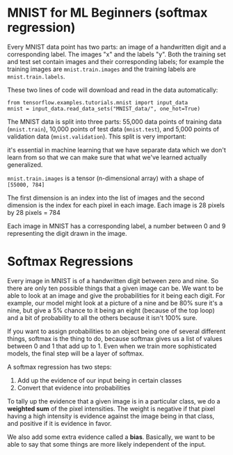 # MNIST for ML Beginners (softmax regression)

Every MNIST data point has two parts: an image of a handwritten digit and a corresponding label. The images "x" and the labels "y". Both the training set and test set contain images and their corresponding labels; for example the training images are ```mnist.train.images``` and the training labels are ```mnist.train.labels```.

These two lines of code will download and read in the data automatically:

```
from tensorflow.examples.tutorials.mnist import input_data
mnist = input_data.read_data_sets("MNIST_data/", one_hot=True)
```

The MNIST data is split into three parts: 55,000 data points of training data (```mnist.train```), 10,000 points of test data (```mnist.test```), and 5,000 points of validation data (```mnist.validation```). This split is very important:

it's essential in machine learning that we have separate data which we don't learn from so that we can make sure that what we've learned actually generalized.
 
```mnist.train.images``` is a tensor (n-dimensional array) with a shape of ```[55000, 784]```
 
The first dimension is an index into the list of images and the second dimension is the index for each pixel in each image. Each image is 28 pixels by 28 pixels = 784

Each image in MNIST has a corresponding label, a number between 0 and 9 representing the digit drawn in the image.

# Softmax Regressions
Every image in MNIST is of a handwritten digit between zero and nine. So there are only ten possible things that a given image can be. We want to be able to look at an image and give the probabilities for it being each digit. For example, our model might look at a picture of a nine and be 80% sure it's a nine, but give a 5% chance to it being an eight (because of the top loop) and a bit of probability to all the others because it isn't 100% sure.

If you want to assign probabilities to an object being one of several different things, softmax is the thing to do, because softmax gives us a list of values between 0 and 1 that add up to 1. Even when we train more sophisticated models, the final step will be a layer of softmax.

A softmax regression has two steps:   
1. Add up the evidence of our input being in certain classes 
2. Convert that evidence into probabilities

To tally up the evidence that a given image is in a particular class, we do a **weighted sum** of the pixel intensities. The weight is negative if that pixel having a high intensity is evidence against the image being in that class, and positive if it is evidence in favor.

We also add some extra evidence called a **bias**. Basically, we want to be able to say that some things are more likely independent of the input.


